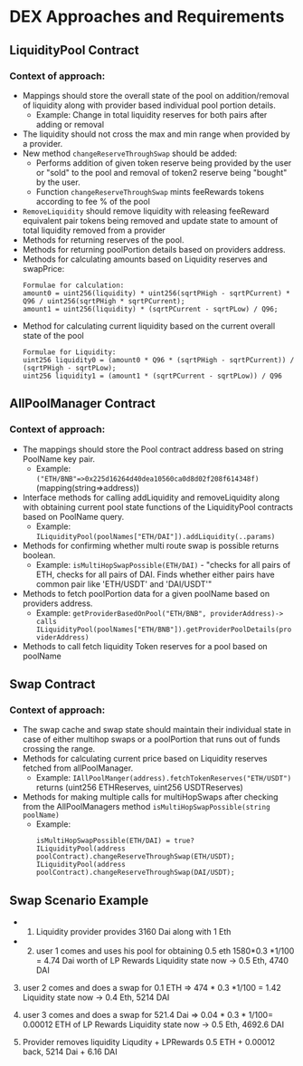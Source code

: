 # DEX Approaches and Requirements

## LiquidityPool Contract

### Context of approach:
- Mappings should store the overall state of the pool on addition/removal of liquidity along with provider based individual pool portion details.
  - Example: Change in total liquidity reserves for both pairs after adding or removal
- The liquidity should not cross the max and min range when provided by a provider.
- New method `changeReserveThroughSwap` should be added:
  - Performs addition of given token reserve being provided by the user or "sold" to the pool and removal of token2 reserve being "bought" by the user.
  - Function `changeReserveThroughSwap` mints feeRewards tokens according to fee % of the pool
- `RemoveLiquidity` should remove liquidity with releasing feeReward equivalent pair tokens being removed and update state to amount of total liquidity removed from a provider
- Methods for returning reserves of the pool.
- Methods for returning poolPortion details based on providers address.
- Methods for calculating amounts based on Liquidity reserves and swapPrice:
  ```
  Formulae for calculation:
  amount0 = uint256(liquidity) * uint256(sqrtPHigh - sqrtPCurrent) * Q96 / uint256(sqrtPHigh * sqrtPCurrent);
  amount1 = uint256(liquidity) * (sqrtPCurrent - sqrtPLow) / Q96;
  ```
- Method for calculating current liquidity based on the current overall state of the pool
  ```
  Formulae for Liquidity:
  uint256 liquidity0 = (amount0 * Q96 * (sqrtPHigh - sqrtPCurrent)) / (sqrtPHigh - sqrtPLow);
  uint256 liquidity1 = (amount1 * (sqrtPCurrent - sqrtPLow)) / Q96
  ```

## AllPoolManager Contract

### Context of approach:
- The mappings should store the Pool contract address based on string PoolName key pair.
  - Example: `("ETH/BNB"=>0x225d16264d40dea10560ca0d8d02f208f614348f)` (mapping(string=>address))
- Interface methods for calling addLiquidity and removeLiquidity along with obtaining current pool state functions of the LiquidityPool contracts based on PoolName query.
  - Example: `ILiquidityPool(poolNames["ETH/DAI"]).addLiquidity(..params)`
- Methods for confirming whether multi route swap is possible returns boolean.
  - Example: `isMultiHopSwapPossible(ETH/DAI)` - "checks for all pairs of ETH, checks for all pairs of DAI. Finds whether either pairs have common pair like 'ETH/USDT' and 'DAI/USDT'"
- Methods to fetch poolPortion data for a given poolName based on providers address.
  - Example: `getProviderBasedOnPool("ETH/BNB", providerAddress)-> calls ILiquidityPool(poolNames["ETH/BNB"]).getProviderPoolDetails(providerAddress)`
- Methods to call fetch liquidity Token reserves for a pool based on poolName

## Swap Contract

### Context of approach:
- The swap cache and swap state should maintain their individual state in case of either multihop swaps or a poolPortion that runs out of funds crossing the range.
- Methods for calculating current price based on Liquidity reserves fetched from allPoolManager.
  - Example: `IAllPoolManger(address).fetchTokenReserves("ETH/USDT")` returns (uint256 ETHReserves, uint256 USDTReserves)
- Methods for making multiple calls for multiHopSwaps after checking from the AllPoolManagers method `isMultiHopSwapPossible(string poolName)`
  - Example:
    ```
    isMultiHopSwapPossible(ETH/DAI) = true?
    ILiquidityPool(address poolContract).changeReserveThroughSwap(ETH/USDT);
    ILiquidityPool(address poolContract).changeReserveThroughSwap(DAI/USDT);
    ```

## Swap Scenario Example
- 1. Liquidity provider provides 3160 Dai along with 1 Eth

- 2. user 1 comes and uses his pool for obtaining 0.5 eth 1580*0.3 *1/100 = 4.74 Dai worth of LP Rewards
Liquidity state now -> 0.5 Eth, 4740 DAI

3. user 2 comes and does a swap for 0.1 ETH  => 474 * 0.3 *1/100 = 1.42
Liquidity state now -> 0.4 Eth, 5214 DAI

4. user 3 comes and does a swap for 521.4 Dai  => 0.04 * 0.3 * 1/100= 0.00012 ETH of LP Rewards
Liquidity state now -> 0.5 Eth, 4692.6 DAI 

5. Provider removes liquidity
Liqudity + LPRewards
0.5 ETH + 0.00012 back, 5214 Dai + 6.16 DAI

